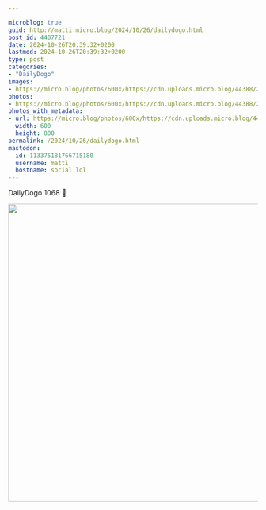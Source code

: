 ```yaml
---

microblog: true
guid: http://matti.micro.blog/2024/10/26/dailydogo.html
post_id: 4407721
date: 2024-10-26T20:39:32+0200
lastmod: 2024-10-26T20:39:32+0200
type: post
categories:
- "DailyDogo"
images:
- https://micro.blog/photos/600x/https://cdn.uploads.micro.blog/44388/2024/d43e7099146540d6a7b2a8e542bbe136.jpg
photos:
- https://micro.blog/photos/600x/https://cdn.uploads.micro.blog/44388/2024/d43e7099146540d6a7b2a8e542bbe136.jpg
photos_with_metadata:
- url: https://micro.blog/photos/600x/https://cdn.uploads.micro.blog/44388/2024/d43e7099146540d6a7b2a8e542bbe136.jpg
  width: 600
  height: 800
permalink: /2024/10/26/dailydogo.html
mastodon:
  id: 113375181766715180
  username: matti
  hostname: social.lol
---
```

DailyDogo 1068 🐶

<img src="/media/uploads/2024/d43e7099146540d6a7b2a8e542bbe136.jpg" width="600" alt="" />
